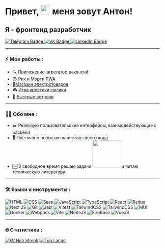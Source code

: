 # Привет, <img src="https://media.giphy.com/media/hvRJCLFzcasrR4ia7z/giphy.gif" width="30px"/> меня зовут Антон!

## Я - фронтенд разработчик <img src="https://emojigraph.org/media/joypixels/flag-russia_1f1f7-1f1fa.png" width="13px"/>
<div id="badges">
  <a href="https://t.me/Antoni_Kulagin">
    <img src="https://img.shields.io/badge/Telegram-blue?style=for-the-badge&logo=telegram&logoColor=white" alt="Telegram Badge"/>
  </a>
    <a href="https://vk.com/antoniokularus">
    <img src="https://img.shields.io/badge/VK-0077FF?style=for-the-badge&logo=VK&logoColor=white" alt="VK Badge"/>
  </a>
  <a href="https://www.linkedin.com/in/anton-kulagin-v">
    <img src="https://img.shields.io/badge/LinkedIn-blue?style=for-the-badge&logo=linkedin&logoColor=white" alt="LinkedIn Badge"/>
  </a>
</div>

---

### :zap: Мои работы :
- 🔍 <a href="https://jobs.yourcodereview.com/">Приложение-агрегатор вакансий</a>
- 😑 <a href="https://github.com/AntonKulagin/pwa-rick-and-morty">Рик и Морти PWA</a>
- 🛒<a href="https://github.com/AntonKulagin/jfd-electrogoods">Магазин электротоваров</a>
- 🎮 <a href="https://github.com/AntonKulagin/tic-tac-toe">Игра крестики-нолики</a>
- 📅 <a href="https://github.com/AntonKulagin/fast-company-redux">Быстрые встречи</a>

---

### 👨‍🦱 Обо мне :
- ✒️ Реализую пользовательские интерфейсы, взаимодействующие с backend
- 🔆 Постоянно повышаю качество своего кода
- 🆓 В свободное время решаю задачи <a href="https://www.codewars.com/users/Antonio555" target="_blank"><img src="https://www.codewars.com/users/Antonio555/badges/micro" width="90px"/></a> и читаю техническую литературу

---

### :hammer_and_wrench: Языки и инструменты :
![HTML](https://img.shields.io/badge/HTML5-E5532D?style=for-the-badge&logo=html5&logoColor=white)
![CSS](https://img.shields.io/badge/CSS-1C76B8?style=for-the-badge&logo=css3&logoColor=white)
![Sass](https://img.shields.io/badge/SASS-CE6B9C?style=for-the-badge&logo=sass&logoColor=white)
![JavaScript](https://img.shields.io/badge/JavaScript-F7DF1E?style=for-the-badge&logo=javascript&logoColor=black)
![TypeScript](https://img.shields.io/badge/TypeSctipt-316192?style=for-the-badge&logo=typescript&logoColor=white)
![React](https://img.shields.io/badge/react-%2320232a.svg?style=for-the-badge&logo=react&logoColor=%2361DAFB)
![Redux](https://img.shields.io/badge/redux-%23593d88.svg?style=for-the-badge&logo=redux&logoColor=white)
![Next JS](https://img.shields.io/badge/Next-black?style=for-the-badge&logo=next.js&logoColor=white)
![Git](https://img.shields.io/badge/Git-F05639?style=for-the-badge&logo=git&logoColor=white)
![Jest](https://img.shields.io/badge/Jest-9C4860?style=for-the-badge&logo=jest&logoColor=white)
![Vitest](https://img.shields.io/badge/vitest-729B1B?style=for-the-badge&logo=vitest&logoColor=white)
![TailwindCSS](https://img.shields.io/badge/AntDesign-1986F2?style=for-the-badge&logo=ant-design&logoColor=white)
![TailwindCSS](https://img.shields.io/badge/tailwindcss-%2338B2AC.svg?style=for-the-badge&logo=tailwind-css&logoColor=white)
![MUI](https://img.shields.io/badge/MUI-%230081CB.svg?style=for-the-badge&logo=mui&logoColor=white)
![Docker](https://img.shields.io/badge/Docker-316192?style=for-the-badge&logo=docker&logoColor=white)
![Webpack](https://img.shields.io/badge/webpack-%238DD6F9.svg?style=for-the-badge&logo=webpack&logoColor=black)
![Vite](https://img.shields.io/badge/vite-%23646CFF.svg?style=for-the-badge&logo=vite&logoColor=white)
![NodeJS](https://img.shields.io/badge/node.js-6DA55A?style=for-the-badge&logo=node.js&logoColor=white)
![FireBase](https://img.shields.io/badge/firebase-FFA714?style=for-the-badge&logo=firebase&logoColor=white)
![VueJS](https://img.shields.io/badge/vue-47BA87?style=for-the-badge&logo=vue.js&logoColor=white)

---

### :fire: Статистика :

[![GitHub Streak](https://streak-stats.demolab.com?user=AntonKulagin&theme=transparent&hide_border=true&mode=weekly&fire=FF2222&dates=2C68F6&currStreakLabel=2C68F6&currStreakNum=2C68F6)](https://git.io/streak-stats)
[![Top Langs](https://github-readme-stats.vercel.app/api/top-langs/?username=AntonKulagin&layout=compact&theme=vision-friendly-dark)](https://github.com/anuraghazra/github-readme-stats)

<img src="https://komarev.com/ghpvc/?username=AntonKulagin&style=flat-square&color=blue" alt=""/>
